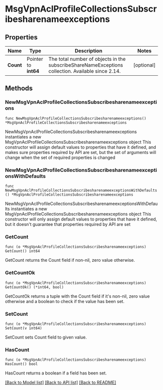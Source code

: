 # MsgVpnAclProfileCollectionsSubscribesharenameexceptions

## Properties

Name | Type | Description | Notes
------------ | ------------- | ------------- | -------------
**Count** | Pointer to **int64** | The total number of objects in the subscribeShareNameExceptions collection. Available since 2.14. | [optional] 

## Methods

### NewMsgVpnAclProfileCollectionsSubscribesharenameexceptions

`func NewMsgVpnAclProfileCollectionsSubscribesharenameexceptions() *MsgVpnAclProfileCollectionsSubscribesharenameexceptions`

NewMsgVpnAclProfileCollectionsSubscribesharenameexceptions instantiates a new MsgVpnAclProfileCollectionsSubscribesharenameexceptions object
This constructor will assign default values to properties that have it defined,
and makes sure properties required by API are set, but the set of arguments
will change when the set of required properties is changed

### NewMsgVpnAclProfileCollectionsSubscribesharenameexceptionsWithDefaults

`func NewMsgVpnAclProfileCollectionsSubscribesharenameexceptionsWithDefaults() *MsgVpnAclProfileCollectionsSubscribesharenameexceptions`

NewMsgVpnAclProfileCollectionsSubscribesharenameexceptionsWithDefaults instantiates a new MsgVpnAclProfileCollectionsSubscribesharenameexceptions object
This constructor will only assign default values to properties that have it defined,
but it doesn't guarantee that properties required by API are set

### GetCount

`func (o *MsgVpnAclProfileCollectionsSubscribesharenameexceptions) GetCount() int64`

GetCount returns the Count field if non-nil, zero value otherwise.

### GetCountOk

`func (o *MsgVpnAclProfileCollectionsSubscribesharenameexceptions) GetCountOk() (*int64, bool)`

GetCountOk returns a tuple with the Count field if it's non-nil, zero value otherwise
and a boolean to check if the value has been set.

### SetCount

`func (o *MsgVpnAclProfileCollectionsSubscribesharenameexceptions) SetCount(v int64)`

SetCount sets Count field to given value.

### HasCount

`func (o *MsgVpnAclProfileCollectionsSubscribesharenameexceptions) HasCount() bool`

HasCount returns a boolean if a field has been set.


[[Back to Model list]](../README.md#documentation-for-models) [[Back to API list]](../README.md#documentation-for-api-endpoints) [[Back to README]](../README.md)


